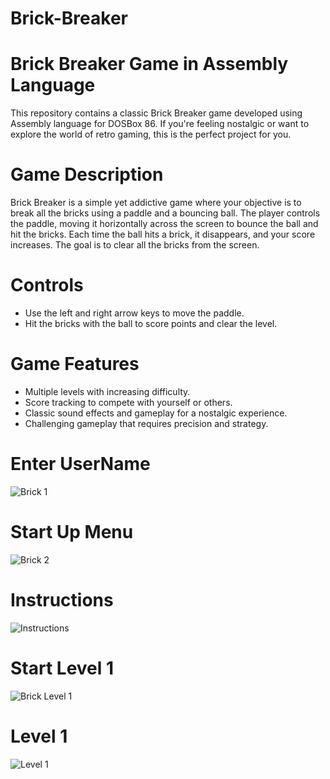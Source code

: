 # Brick-Breaker

# Brick Breaker Game in Assembly Language
This repository contains a classic Brick Breaker game developed using Assembly language for DOSBox 86. If you're feeling nostalgic or want to explore the world of retro gaming, this is the perfect project for you.

# Game Description
Brick Breaker is a simple yet addictive game where your objective is to break all the bricks using a paddle and a bouncing ball. The player controls the paddle, moving it horizontally across the screen to bounce the ball and hit the bricks. Each time the ball hits a brick, it disappears, and your score increases. The goal is to clear all the bricks from the screen.

# Controls
- Use the left and right arrow keys to move the paddle.
- Hit the bricks with the ball to score points and clear the level.

# Game Features
- Multiple levels with increasing difficulty.
- Score tracking to compete with yourself or others.
- Classic sound effects and gameplay for a nostalgic experience.
- Challenging gameplay that requires precision and strategy.

  

# Enter UserName


![Brick 1](https://github.com/IbrahimRao/Brick-Breaker/assets/66884608/81727d31-0f66-4710-b8ff-9a3c56bc03ce)



# Start Up Menu


![Brick 2](https://github.com/IbrahimRao/Brick-Breaker/assets/66884608/f628d6c5-44cb-4d44-9f5c-4d5a86851ca9)



# Instructions


![Instructions](https://github.com/IbrahimRao/Brick-Breaker/assets/66884608/3bb3b050-4b62-4e51-bbe8-cc5f4178c1d5)



# Start Level 1


![Brick Level 1](https://github.com/IbrahimRao/Brick-Breaker/assets/66884608/ad2645c1-da6e-443d-879b-b7fe07ceb8d2)

# Level 1

![Level 1](https://github.com/IbrahimRao/Brick-Breaker/assets/66884608/a4c018c6-e326-49f9-9a99-d94a4bc8803e)


